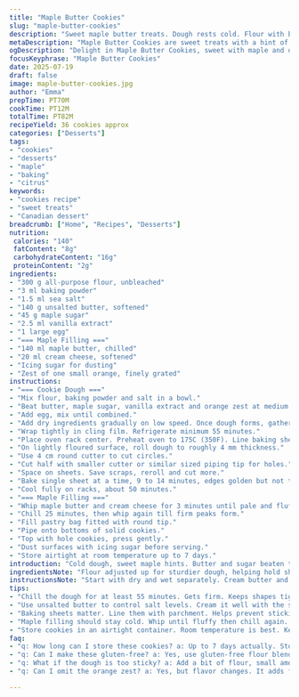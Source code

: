 ```yaml
---
title: "Maple Butter Cookies"
slug: "maple-butter-cookies"
description: "Sweet maple butter treats. Dough rests cold. Flour with baking powder and salt. Butter blended with maple sugar and vanilla. Egg binds it. Chill before rolling thin. Cut rounds, some with holes. Bake 9-13 minutes. Maple butter filling whipped cold, then creamy. Sandwich cookies with holey tops. Dust with icing sugar. Store a week airtight room temp. Reworked for less sugar, different fat, and a twist of citrus zest. Baking times tweaked slightly."
metaDescription: "Maple Butter Cookies are sweet treats with a hint of maple and orange. Perfect for sharing with friends and family, they’re soft, delicious, and memorable."
ogDescription: "Delight in Maple Butter Cookies, sweet with maple and orange zest. A perfect treat for any occasion, soft and flavorful. Great for sharing."
focusKeyphrase: "Maple Butter Cookies"
date: 2025-07-19
draft: false
image: maple-butter-cookies.jpg
author: "Emma"
prepTime: PT70M
cookTime: PT12M
totalTime: PT82M
recipeYield: 36 cookies approx
categories: ["Desserts"]
tags:
- "cookies"
- "desserts"
- "maple"
- "baking"
- "citrus"
keywords:
- "cookies recipe"
- "sweet treats"
- "Canadian dessert"
breadcrumb: ["Home", "Recipes", "Desserts"]
nutrition: 
 calories: "140"
 fatContent: "8g"
 carbohydrateContent: "16g"
 proteinContent: "2g"
ingredients:
- "300 g all-purpose flour, unbleached"
- "3 ml baking powder"
- "1.5 ml sea salt"
- "140 g unsalted butter, softened"
- "45 g maple sugar"
- "2.5 ml vanilla extract"
- "1 large egg"
- "=== Maple Filling ==="
- "140 ml maple butter, chilled"
- "20 ml cream cheese, softened"
- "Icing sugar for dusting"
- "Zest of one small orange, finely grated"
instructions:
- "=== Cookie Dough ==="
- "Mix flour, baking powder and salt in a bowl."
- "Beat butter, maple sugar, vanilla extract and orange zest at medium speed until creamy."
- "Add egg, mix until combined."
- "Add dry ingredients gradually on low speed. Once dough forms, gather into a disc."
- "Wrap tightly in cling film. Refrigerate minimum 55 minutes."
- "Place oven rack center. Preheat oven to 175C (350F). Line baking sheets."
- "On lightly floured surface, roll dough to roughly 4 mm thickness."
- "Use 4 cm round cutter to cut circles."
- "Cut half with smaller cutter or similar sized piping tip for holes."
- "Space on sheets. Save scraps, reroll and cut more."
- "Bake single sheet at a time, 9 to 14 minutes, edges golden but not too dark."
- "Cool fully on racks, about 50 minutes."
- "=== Maple Filling ==="
- "Whip maple butter and cream cheese for 3 minutes until pale and fluffy."
- "Chill 25 minutes, then whip again till firm peaks form."
- "Fill pastry bag fitted with round tip."
- "Pipe onto bottoms of solid cookies."
- "Top with hole cookies, press gently."
- "Dust surfaces with icing sugar before serving."
- "Store airtight at room temperature up to 7 days."
introduction: "Cold dough, sweet maple hints. Butter and sugar beaten together, orange zest sneaking in. Egg binds, flour adding structure, a pinch of salt and baking powder for lift. Thickened discs wrapped tight. Chilled to stiffen. Roll thin, round cutters pressed. Smaller shapes cut in half. Baking slow, edges golden. Persistence with scraps. Filling creamy, chill then whip again. Citrus notes mingling maple butter with cream cheese. Sandwich halves, dusted sugar like gentle snowfall. Stored tight, shelf life a week. A twist, subtle and bright. Sweet, soft, a little tang, consistency easy to handle. Maple brings warmth. The process: measured, tactile, and patient. Textured, sweet, curls of zest waking senses. All elements balanced yet simple."
ingredientsNote: "Flour adjusted up for sturdier dough, helping hold shape during baking. Baking powder added to keep cookie just light enough. Butter softer than original to ease mixing. Maple sugar reduced slightly for sweeter finish without heaviness. Vanilla extract still valid for aroma but orange zest replaced half to introduce a fresh citrus kick. Filling swapped out half butter for cream cheese, tang cutting sweetness. Maple butter must stay chilled to whip properly. Icing sugar sprinkled not just for looks, but slight bitterness balances sugary filling. The dry and wet ingredients balanced to avoid greasy or crumbly texture. Chilling essential to prevent spreading. Re-rolling scraps saves waste and ensures uniform baking."
instructionsNote: "Start with dry and wet separately. Cream butter and sugar well. Egg added afterward keeps mix smooth. Work dry ingredients in low speed avoiding overmix. Dough gathered and wrapped tight for at least 55 minutes or up to 1 hour 10 minutes, patience helps texture. Oven temperature checked; moderate heat preferred to prevent overbrowning. Cutting shape can vary, smaller cutters for holes or alternative for fun shapes. Baking one sheet at time ensures even color and doneness. Cool completely on racks for texture set and filling application ease. Filling whipped just right twice, before and after chilling for stable peaks. Use piping bag for neat application. Sandwiched carefully to avoid breakage. Sugar dust after assembly instead of before to prevent melting. Store cookies in sealed container, not fridge, room temp best for texture retention."
tips:
- "Chill the dough for at least 55 minutes. Gets firm. Keeps shapes tight during baking. If dough is soft, cookies might spread. Roll thin, about 4 mm or so. A thicker dough? Not ideal. Use enough flour when rolling to avoid sticking."
- "Use unsalted butter to control salt levels. Cream it well with the sugars. A mixer helps. Orange zest adds freshness. Balance flavors. Maple sugar gives a unique texture but slightly less sweet than white sugar. Work the butter and sugar for creamy consistency, smoother results."
- "Baking sheets matter. Line them with parchment. Helps prevent sticking. Bake only one sheet at a time. This keeps an even bake. Watch closely, edges should be golden but not burnt. Low oven temperature for a slower bake, prevents overcooking."
- "Maple filling should stay cold. Whip until fluffy then chill again. Use a piping bag for neat filling. Pipe gently. Don’t overfill. Press a hole-top cookie lightly onto the filling. Dust with icing sugar after sandwiched. Makes a nice finishing touch."
- "Store cookies in an airtight container. Room temperature is best. Keeps them soft. Do not refrigerate. It changes texture. Lasts up to 7 days. Watch for moisture. Check for freshness over time. Keeping them airtight prevents drying out."
faq:
- "q: How long can I store these cookies? a: Up to 7 days actually. Store airtight. Room temp is ideal. Keeps them soft. No fridge. Texture changes."
- "q: Can I make these gluten-free? a: Yes, use gluten-free flour blend. Texture may vary. Experiment with proportions. Adjust liquids accordingly."
- "q: What if the dough is too sticky? a: Add a bit of flour, small amounts. Work it gently. Avoid overmixing. Too much flour makes them dense."
- "q: Can I omit the orange zest? a: Yes, but flavor changes. It adds freshness, brightness. Consider vanilla or other citrus zest for alternative. Adjust sweetness if needed."

---
```

